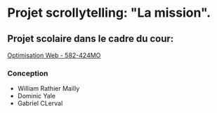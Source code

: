 # Projet scrollytelling: "La mission".

## Projet scolaire dans le cadre du cour:

[Optimisation Web - 582-424MO](https://tim-montmorency.com/timdoc/582-424MO/projet-scrollytelling/)

### Conception

- William Rathier Mailly
- Dominic Yale
- Gabriel CLerval
